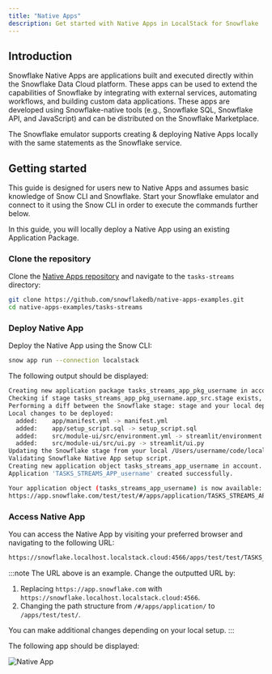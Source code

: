 ```yaml
---
title: "Native Apps"
description: Get started with Native Apps in LocalStack for Snowflake
---
```


## Introduction

Snowflake Native Apps are applications built and executed directly within the Snowflake Data Cloud platform. These apps can be used to extend the capabilities of Snowflake by integrating with external services, automating workflows, and building custom data applications. These apps are developed using Snowflake-native tools (e.g., Snowflake SQL, Snowflake API, and JavaScript) and can be distributed on the Snowflake Marketplace.

The Snowflake emulator supports creating & deploying Native Apps locally with the same statements as the Snowflake service.

## Getting started

This guide is designed for users new to Native Apps and assumes basic knowledge of Snow CLI and Snowflake. Start your Snowflake emulator and connect to it using the Snow CLI in order to execute the commands further below.

In this guide, you will locally deploy a Native App using an existing Application Package.

### Clone the repository

Clone the [Native Apps repository](https://github.com/snowflakedb/native-apps-examples) and navigate to the `tasks-streams` directory:

```bash
git clone https://github.com/snowflakedb/native-apps-examples.git
cd native-apps-examples/tasks-streams
```

### Deploy Native App

Deploy the Native App using the Snow CLI:

```bash
snow app run --connection localstack
```

The following output should be displayed:

```bash
Creating new application package tasks_streams_app_pkg_username in account.
Checking if stage tasks_streams_app_pkg_username.app_src.stage exists, or creating a new one if none exists.
Performing a diff between the Snowflake stage: stage and your local deploy_root: /Users/username/code/localstack/native-apps-examples/tasks-streams/output/deploy.
Local changes to be deployed:
  added:    app/manifest.yml -> manifest.yml
  added:    app/setup_script.sql -> setup_script.sql
  added:    src/module-ui/src/environment.yml -> streamlit/environment.yml
  added:    src/module-ui/src/ui.py -> streamlit/ui.py
Updating the Snowflake stage from your local /Users/username/code/localstack/native-apps-examples/tasks-streams/output/deploy directory.
Validating Snowflake Native App setup script.
Creating new application object tasks_streams_app_username in account.
Application 'TASKS_STREAMS_APP_username' created successfully.

Your application object (tasks_streams_app_username) is now available:
https://app.snowflake.com/test/test/#/apps/application/TASKS_STREAMS_APP_username
```

### Access Native App

You can access the Native App by visiting your preferred browser and navigating to the following URL:

```bash
https://snowflake.localhost.localstack.cloud:4566/apps/test/test/TASKS_STREAMS_APP_username/
```

:::note
The URL above is an example. Change the outputted URL by:

1.  Replacing `https://app.snowflake.com` with `https://snowflake.localhost.localstack.cloud:4566`.
2.  Changing the path structure from `/#/apps/application/` to `/apps/test/test/`.

You can make additional changes depending on your local setup.
:::

The following app should be displayed:

![Native App](/images/snowflake/native-app.png)
